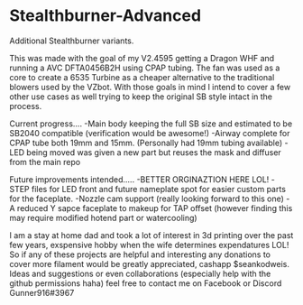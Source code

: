 # Stealthburner-Advanced
Additional Stealthburner variants.

This was made with the goal of my V2.4595 getting a Dragon WHF and running a AVC DFTA0456B2H using CPAP tubing.
The fan was used as a core to create a 6535 Turbine as a cheaper alternative to the traditional blowers used by the VZbot.
With those goals in mind I intend to cover a few other use cases as well trying to keep the original SB style intact in the process.

Current progress....
-Main body keeping the full SB size and estimated to be SB2040 compatible (verification would be awesome!)
-Airway complete for CPAP tube both 19mm and 15mm. (Personally had 19mm tubing available)
-LED being moved was given a new part but reuses the mask and diffuser from the main repo

Future improvements intended.....
-BETTER ORGINAZTION HERE LOL!
-STEP files for LED front and future nameplate spot for easier custom parts for the faceplate.
-Nozzle cam support (really looking forward to this one)
-A reduced Y sapce faceplate to makeup for TAP offset (however finding this may require modified hotend part or watercooling)

I am a stay at home dad and took a lot of interest in 3d printing over the past few years, exspensive hobby when the wife determines expendatures LOL!
So if any of these projects are helpful and interesting any donations to cover more filament would be greatly appreciated, cashapp $seankodweis.
Ideas and suggestions or even collaborations (especially help with the github permissions haha) feel free to contact me on Facebook or Discord Gunner916#3967
